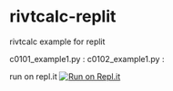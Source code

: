 # rivtcalc-replit
rivtcalc example for replit

c0101_example1.py : 
c0102_example1.py : 

run on repl.it
[![Run on Repl.it](https://repl.it/badge/github/RivtCalc/rivtcalc-replit)](https://repl.it/github/RivtCalc/rivtcalc-replit)

